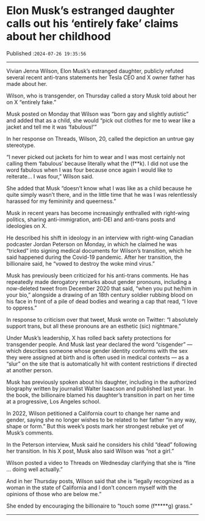 # Elon Musk’s estranged daughter calls out his ‘entirely fake’ claims about her childhood

Published :`2024-07-26 19:35:56`

---

Vivian Jenna Wilson, Elon Musk’s estranged daughter, publicly refuted several recent anti-trans statements her Tesla CEO and X owner father has made about her.

Wilson, who is transgender, on Thursday called a story Musk told about her on X “entirely fake.”

Musk posted on Monday that Wilson was “born gay and slightly autistic” and added that as a child, she would “pick out clothes for me to wear like a jacket and tell me it was ‘fabulous!’”

In her response on Threads, Wilson, 20, called the depiction an untrue gay stereotype.

“I never picked out jackets for him to wear and I was most certainly not calling them ‘fabulous’ because literally what the (f**k). I did not use the word fabulous when I was four because once again I would like to reiterate… I was four,” Wilson said.

She added that Musk “doesn’t know what I was like as a child because he quite simply wasn’t there, and in the little time that he was I was relentlessly harassed for my femininity and queerness.”

Musk in recent years has become increasingly enthralled with right-wing politics, sharing anti-immigration, anti-DEI and anti-trans posts and ideologies on X.

He described his shift in ideology in an interview with right-wing Canadian podcaster Jordan Peterson on Monday, in which he claimed he was “tricked” into signing medical documents for Wilson’s transition, which he said happened during the Covid-19 pandemic. After her transition, the billionaire said, he “vowed to destroy the woke mind virus.”

Musk has previously been criticized for his anti-trans comments. He has repeatedly made derogatory remarks about gender pronouns, including a now-deleted tweet from December 2020 that said, “when you put he/him in your bio,” alongside a drawing of an 18th century soldier rubbing blood on his face in front of a pile of dead bodies and wearing a cap that read, “I love to oppress.”

In response to criticism over that tweet, Musk wrote on Twitter: “I absolutely support trans, but all these pronouns are an esthetic (sic) nightmare.”

Under Musk’s leadership, X has rolled back safety protections for transgender people. And Musk last year declared the word “cisgender” — which describes someone whose gender identity conforms with the sex they were assigned at birth and is often used in medical contexts — as a “slur” on the site that is automatically hit with content restrictions if directed at another person.

Musk has previously spoken about his daughter, including in the authorized biography written by journalist Walter Isaacson and published last year.  In the book, the billionaire blamed his daughter’s transition in part on her time at a progressive, Los Angeles school.

In 2022, Wilson petitioned a California court to change her name and gender, saying she no longer wishes to be related to her father “in any way, shape or form.” But this week’s posts mark her strongest rebuke yet of Musk’s comments.

In the Peterson interview, Musk said he considers his child “dead” following her transition. In his X post, Musk also said Wilson was “not a girl.”

Wilson posted a video to Threads on Wednesday clarifying that she is “fine … doing well actually.”

And in her Thursday posts, Wilson said that she is “legally recognized as a woman in the state of California and I don’t concern myself with the opinions of those who are below me.”

She ended by encouraging the billionaire to “touch some (f*****g) grass.”

---

